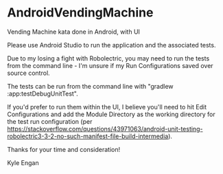 # AndroidVendingMachine
Vending Machine kata done in Android, with UI


Please use Android Studio to run the application and the associated tests.

Due to my losing a fight with Robolectric, you may need to run the tests from the command line - I'm unsure if my Run Configurations saved over source control.

The tests can be run from the command line with "gradlew :app:testDebugUnitTest".  

If you'd prefer to run them within the UI, I believe you'll need to hit Edit Configurations and add the Module Directory as the working directory for the test run configuration (per https://stackoverflow.com/questions/43971063/android-unit-testing-robolectric3-3-2-no-such-manifest-file-build-intermedia).



Thanks for your time and consideration!

Kyle Engan
